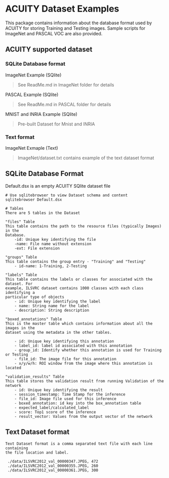 # ACUITY Dataset Examples

This package contains information about the database format used by ACUITY
for storing Training and Testing images. Sample scripts for ImageNet and 
PASCAL VOC are also provided. 

## ACUITY supported dataset
### SQLite Database format
ImageNet Example (SQlite)
   
> See ReadMe.md in ImageNet folder for details
   
PASCAL Example (SQlite)
   
> See ReadMe.md in PASCAL folder for details

MNIST and INRIA Example (SQlite)

> Pre-built Dataset for Mnist and INRIA

### Text format
ImageNet Exmaple (Text)

> ImageNet/dataset.txt contains example of the text dataset format

## SQLite Database Format

   Default.dsx is an empty ACUITY SQlite dataset file

    # Use sqlitebrowser to view Dataset schema and content
    sqlitebrowser Default.dsx

    # Tables
    There are 5 tables in the Dataset

    "files" Table
    This table contains the path to the resource files (typically Images) in the
    Database.
        -id: Unique key identifying the file
        -name: File name without extension
        -ext: File extension

    "groups" Table
    This table contains the group entry - "Training" and "Testing"
        - id-name: 1-Training, 2-Testing

    "labels" Table
    This table contains the labels or classes for associated with the dataset. For
    example, ILSVRC dataset contains 1000 classes with each class identifying a
    particular type of objects 
        - id: Unique key identifying the label
        - name: String name for the label
        - description: String description

    "boxed_annotations" Table
    This is the master table which contains information about all the images in the
    dataset using the metadata in the other tables. 
    
        - id: Unique key identifying this annotation
        - label_id: label id associated with this annotation
        - group_id: Identify whether this annotation is used for Training or Testing
        - file_id: The image file for this annotation
        - x/y/w/h: ROI window from the image where this annotation is located

    "validation_results" Table
    This table stores the validation result from running Validation of the network
        - id: Unique key identifying the result
        - session_timestamp: Time Stamp for the inference
        - file_id: Image file used for this inference
        - boxed_annotation: id key into the box_annotation table
        - expected_label/calculated_label
        - score: Top1 score of the inference
        - result_vector: Values from the output vector of the network
 
## Text Dataset format
    
    Text Dataset format is a comma separated text file with each line containing
    the file location and label.

     ./data/ILSVRC2012_val_00000347.JPEG, 472
     ./data/ILSVRC2012_val_00000355.JPEG, 260
     ./data/ILSVRC2012_val_00000361.JPEG, 300

